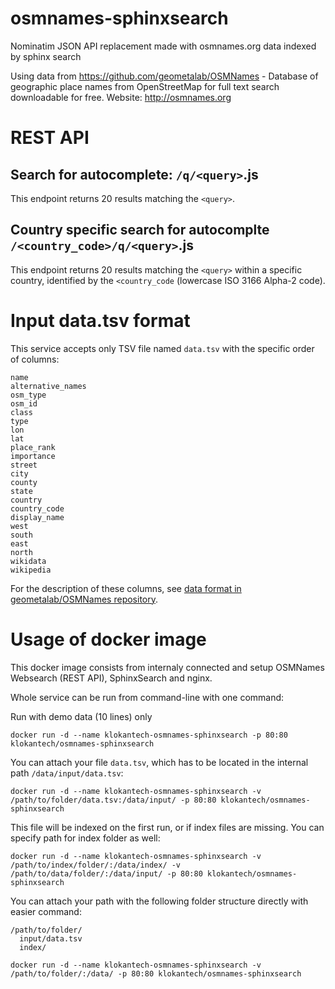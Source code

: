 # osmnames-sphinxsearch

Nominatim JSON API replacement made with osmnames.org data indexed by sphinx search

Using data from https://github.com/geometalab/OSMNames - Database of geographic place names from OpenStreetMap for full text search downloadable for free. Website: http://osmnames.org


# REST API

## Search for autocomplete: `/q/<query>`.js

This endpoint returns 20 results matching the `<query>`.


## Country specific search for autocomplte `/<country_code>/q/<query>`.js

This endpoint returns 20 results matching the `<query>` within a specific country, identified by the `<country_code` (lowercase ISO 3166 Alpha-2 code).


# Input data.tsv format

This service accepts only TSV file named `data.tsv` with the specific order of columns:

```
name
alternative_names
osm_type
osm_id
class
type
lon
lat
place_rank
importance
street
city
county
state
country
country_code
display_name
west
south
east
north
wikidata
wikipedia
```

For the description of these columns, see [data format in geometalab/OSMNames repository](https://github.com/geometalab/OSMNames#data-format-of-tsv-export-of-osmnames).


# Usage of docker image

This docker image consists from internaly connected and setup OSMNames Websearch (REST API), SphinxSearch and nginx.

Whole service can be run from command-line with one command:

Run with demo data (10 lines) only

```
docker run -d --name klokantech-osmnames-sphinxsearch -p 80:80 klokantech/osmnames-sphinxsearch
```

You can attach your file `data.tsv`, which has to be located in the internal path `/data/input/data.tsv`:

```
docker run -d --name klokantech-osmnames-sphinxsearch -v /path/to/folder/data.tsv:/data/input/ -p 80:80 klokantech/osmnames-sphinxsearch
```

This file will be indexed on the first run, or if index files are missing.
You can specify path for index folder as well:

```
docker run -d --name klokantech-osmnames-sphinxsearch -v /path/to/index/folder/:/data/index/ -v /path/to/data/folder/:/data/input/ -p 80:80 klokantech/osmnames-sphinxsearch
```

You can attach your path with the following folder structure directly with easier command:

```
/path/to/folder/
  input/data.tsv
  index/
```

```
docker run -d --name klokantech-osmnames-sphinxsearch -v /path/to/folder/:/data/ -p 80:80 klokantech/osmnames-sphinxsearch
```
